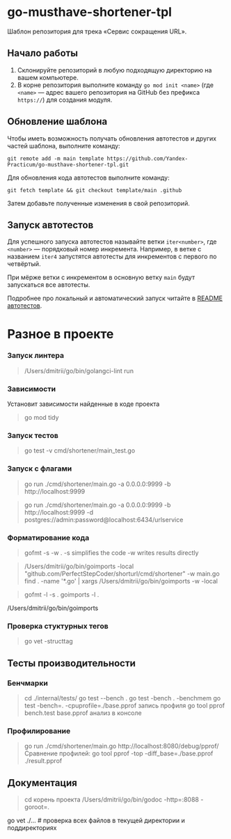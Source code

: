 # go-musthave-shortener-tpl

Шаблон репозитория для трека «Сервис сокращения URL».

## Начало работы

1. Склонируйте репозиторий в любую подходящую директорию на вашем компьютере.
2. В корне репозитория выполните команду `go mod init <name>` (где `<name>` — адрес вашего репозитория на GitHub без префикса `https://`) для создания модуля.

## Обновление шаблона

Чтобы иметь возможность получать обновления автотестов и других частей шаблона, выполните команду:

```
git remote add -m main template https://github.com/Yandex-Practicum/go-musthave-shortener-tpl.git
```

Для обновления кода автотестов выполните команду:

```
git fetch template && git checkout template/main .github
```

Затем добавьте полученные изменения в свой репозиторий.

## Запуск автотестов

Для успешного запуска автотестов называйте ветки `iter<number>`, где `<number>` — порядковый номер инкремента. Например, в ветке с названием `iter4` запустятся автотесты для инкрементов с первого по четвёртый.

При мёрже ветки с инкрементом в основную ветку `main` будут запускаться все автотесты.

Подробнее про локальный и автоматический запуск читайте в [README автотестов](https://github.com/Yandex-Practicum/go-autotests).

# Разное в проекте
### Запуск линтера
> /Users/dmitrii/go/bin/golangci-lint run

### Зависимости
Установит зависимости найденные в коде проекта
> go mod tidy

### Запуск тестов
> go test -v cmd/shortener/main_test.go

### Запуск с флагами
> go run ./cmd/shortener/main.go -a 0.0.0.0:9999 -b http://localhost:9999

> go run ./cmd/shortener/main.go -a 0.0.0.0:9999 -b http://localhost:9999 -d postgres://admin:password@localhost:6434/urlservice

### Форматирование кода
> gofmt -s -w .
-s simplifies the code
-w writes results directly

> /Users/dmitrii/go/bin/goimports -local "github.com/PerfectStepCoder/shorturl/cmd/shortener" -w main.go
> find . -name '*.go' | xargs /Users/dmitrii/go/bin/goimports -w -local 

> gofmt -l -s .
> goimports -l .

/Users/dmitrii/go/bin/goimports
### Проверка стуктурных тегов
> go vet -structtag

## Тесты производительности
### Бенчмарки
> cd ./internal/tests/
> go test --bench .
> go test -bench . -benchmem
> go test -bench=. -cpuprofile=./base.pprof запись профиля
> go tool pprof bench.test base.pprof  анализ в консоле

### Профилирование
> go run ./cmd/shortener/main.go
> http://localhost:8080/debug/pprof/
Сравнение профилей:
> go tool pprof -top -diff_base=./base.pprof ./result.pprof

## Документация
> cd корень проекта
> /Users/dmitrii/go/bin/godoc -http=:8088 
-goroot=.


go vet ./...      # проверка всех файлов в текущей директории и поддиректориях